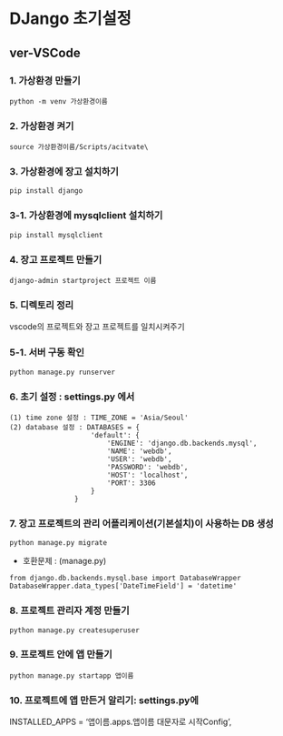 # DJango 초기설정

## ver-VSCode
### 1. 가상환경 만들기 
```
python -m venv 가상환경이름
```

### 2. 가상환경 켜기
```
source 가상환경이름/Scripts/acitvate\
```

### 3. 가상환경에 장고 설치하기
```
pip install django
```

### 3-1. 가상환경에 mysqlclient 설치하기
```
pip install mysqlclient
```

### 4. 장고 프로젝트 만들기
```
django-admin startproject 프로젝트 이름
```

### 5. 디렉토리 정리
vscode의 프로젝트와 장고 프로젝트를 일치시켜주기
### 5-1. 서버 구동 확인
```
python manage.py runserver
```

### 6. 초기 설정 : settings.py 에서 
    (1) time zone 설정 : TIME_ZONE = 'Asia/Seoul'
    (2) database 설정 : DATABASES = {
                        'default': {
                            'ENGINE': 'django.db.backends.mysql',
                            'NAME': 'webdb',
                            'USER': 'webdb',
                            'PASSWORD': 'webdb',
                            'HOST': 'localhost',
                            'PORT': 3306
                        }
                    }

### 7. 장고 프로젝트의 관리 어플리케이션(기본설치)이 사용하는 DB 생성
```
python manage.py migrate
```

* 호환문제 : (manage.py) 
```
from django.db.backends.mysql.base import DatabaseWrapper 
DatabaseWrapper.data_types['DateTimeField'] = 'datetime'
```

### 8. 프로젝트 관리자 계정 만들기
```
python manage.py createsuperuser
```


### 9. 프로젝트 안에 앱 만들기
```
python manage.py startapp 앱이름
```

### 10. 프로젝트에 앱 만든거 알리기: settings.py에 
INSTALLED_APPS = 
    ‘앱이름.apps.앱이름 대문자로 시작Config’,

